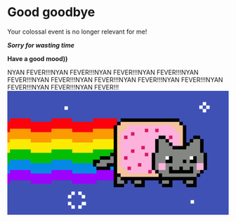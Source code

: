 # Good goodbye

Your colossal event is no longer relevant for me!

***Sorry for wasting time***

**Have a good mood))**

NYAN FEVER!!!NYAN FEVER!!!NYAN FEVER!!!NYAN FEVER!!!NYAN FEVER!!!NYAN FEVER!!!NYAN FEVER!!!NYAN FEVER!!!NYAN FEVER!!!NYAN FEVER!!!NYAN FEVER!!!NYAN FEVER!!!
![](gif/nyan-fever.gif)